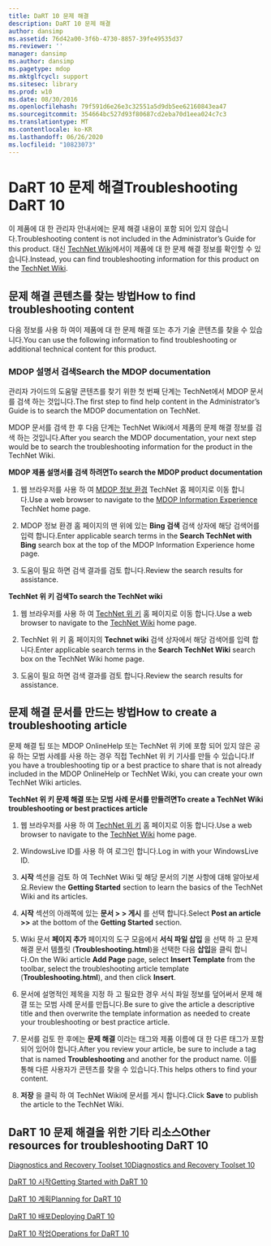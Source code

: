 ```yaml
---
title: DaRT 10 문제 해결
description: DaRT 10 문제 해결
author: dansimp
ms.assetid: 76d42a00-3f6b-4730-8857-39fe49535d37
ms.reviewer: ''
manager: dansimp
ms.author: dansimp
ms.pagetype: mdop
ms.mktglfcycl: support
ms.sitesec: library
ms.prod: w10
ms.date: 08/30/2016
ms.openlocfilehash: 79f591d6e26e3c32551a5d9db5ee62160843ea47
ms.sourcegitcommit: 354664bc527d93f80687cd2eba70d1eea024c7c3
ms.translationtype: MT
ms.contentlocale: ko-KR
ms.lasthandoff: 06/26/2020
ms.locfileid: "10823073"
---
```

# <span data-ttu-id="be0f6-103">DaRT 10 문제 해결</span><span class="sxs-lookup"><span data-stu-id="be0f6-103">Troubleshooting DaRT 10</span></span>


<span data-ttu-id="be0f6-104">이 제품에 대 한 관리자 안내서에는 문제 해결 내용이 포함 되어 있지 않습니다.</span><span class="sxs-lookup"><span data-stu-id="be0f6-104">Troubleshooting content is not included in the Administrator’s Guide for this product.</span></span> <span data-ttu-id="be0f6-105">대신 [TechNet Wiki](https://go.microsoft.com/fwlink/p/?LinkId=224905)에서이 제품에 대 한 문제 해결 정보를 확인할 수 있습니다.</span><span class="sxs-lookup"><span data-stu-id="be0f6-105">Instead, you can find troubleshooting information for this product on the [TechNet Wiki](https://go.microsoft.com/fwlink/p/?LinkId=224905).</span></span>

## <span data-ttu-id="be0f6-106">문제 해결 콘텐츠를 찾는 방법</span><span class="sxs-lookup"><span data-stu-id="be0f6-106">How to find troubleshooting content</span></span>


<span data-ttu-id="be0f6-107">다음 정보를 사용 하 여이 제품에 대 한 문제 해결 또는 추가 기술 콘텐츠를 찾을 수 있습니다.</span><span class="sxs-lookup"><span data-stu-id="be0f6-107">You can use the following information to find troubleshooting or additional technical content for this product.</span></span>

### <span data-ttu-id="be0f6-108">MDOP 설명서 검색</span><span class="sxs-lookup"><span data-stu-id="be0f6-108">Search the MDOP documentation</span></span>

<span data-ttu-id="be0f6-109">관리자 가이드의 도움말 콘텐츠를 찾기 위한 첫 번째 단계는 TechNet에서 MDOP 문서를 검색 하는 것입니다.</span><span class="sxs-lookup"><span data-stu-id="be0f6-109">The first step to find help content in the Administrator’s Guide is to search the MDOP documentation on TechNet.</span></span>

<span data-ttu-id="be0f6-110">MDOP 문서를 검색 한 후 다음 단계는 TechNet Wiki에서 제품의 문제 해결 정보를 검색 하는 것입니다.</span><span class="sxs-lookup"><span data-stu-id="be0f6-110">After you search the MDOP documentation, your next step would be to search the troubleshooting information for the product in the TechNet Wiki.</span></span>

**<span data-ttu-id="be0f6-111">MDOP 제품 설명서를 검색 하려면</span><span class="sxs-lookup"><span data-stu-id="be0f6-111">To search the MDOP product documentation</span></span>**

1.  <span data-ttu-id="be0f6-112">웹 브라우저를 사용 하 여 [MDOP 정보 환경](https://go.microsoft.com/fwlink/?LinkId=236032) TechNet 홈 페이지로 이동 합니다.</span><span class="sxs-lookup"><span data-stu-id="be0f6-112">Use a web browser to navigate to the [MDOP Information Experience](https://go.microsoft.com/fwlink/?LinkId=236032) TechNet home page.</span></span>

2.  <span data-ttu-id="be0f6-113">MDOP 정보 환경 홈 페이지의 맨 위에 있는 **Bing 검색** 검색 상자에 해당 검색어를 입력 합니다.</span><span class="sxs-lookup"><span data-stu-id="be0f6-113">Enter applicable search terms in the **Search TechNet with Bing** search box at the top of the MDOP Information Experience home page.</span></span>

3.  <span data-ttu-id="be0f6-114">도움이 필요 하면 검색 결과를 검토 합니다.</span><span class="sxs-lookup"><span data-stu-id="be0f6-114">Review the search results for assistance.</span></span>

**<span data-ttu-id="be0f6-115">TechNet 위 키 검색</span><span class="sxs-lookup"><span data-stu-id="be0f6-115">To search the TechNet wiki</span></span>**

1.  <span data-ttu-id="be0f6-116">웹 브라우저를 사용 하 여 [TechNet 위 키](https://go.microsoft.com/fwlink/p/?LinkId=224905) 홈 페이지로 이동 합니다.</span><span class="sxs-lookup"><span data-stu-id="be0f6-116">Use a web browser to navigate to the [TechNet Wiki](https://go.microsoft.com/fwlink/p/?LinkId=224905) home page.</span></span>

2.  <span data-ttu-id="be0f6-117">TechNet 위 키 홈 페이지의 **Technet wiki** 검색 상자에서 해당 검색어를 입력 합니다.</span><span class="sxs-lookup"><span data-stu-id="be0f6-117">Enter applicable search terms in the **Search TechNet Wiki** search box on the TechNet Wiki home page.</span></span>

3.  <span data-ttu-id="be0f6-118">도움이 필요 하면 검색 결과를 검토 합니다.</span><span class="sxs-lookup"><span data-stu-id="be0f6-118">Review the search results for assistance.</span></span>

## <span data-ttu-id="be0f6-119">문제 해결 문서를 만드는 방법</span><span class="sxs-lookup"><span data-stu-id="be0f6-119">How to create a troubleshooting article</span></span>


<span data-ttu-id="be0f6-120">문제 해결 팁 또는 MDOP OnlineHelp 또는 TechNet 위 키에 포함 되어 있지 않은 공유 하는 모범 사례를 사용 하는 경우 직접 TechNet 위 키 기사를 만들 수 있습니다.</span><span class="sxs-lookup"><span data-stu-id="be0f6-120">If you have a troubleshooting tip or a best practice to share that is not already included in the MDOP OnlineHelp or TechNet Wiki, you can create your own TechNet Wiki articles.</span></span>

**<span data-ttu-id="be0f6-121">TechNet 위 키 문제 해결 또는 모범 사례 문서를 만들려면</span><span class="sxs-lookup"><span data-stu-id="be0f6-121">To create a TechNet Wiki troubleshooting or best practices article</span></span>**

1.  <span data-ttu-id="be0f6-122">웹 브라우저를 사용 하 여 [TechNet 위 키](https://go.microsoft.com/fwlink/p/?LinkId=224905) 홈 페이지로 이동 합니다.</span><span class="sxs-lookup"><span data-stu-id="be0f6-122">Use a web browser to navigate to the [TechNet Wiki](https://go.microsoft.com/fwlink/p/?LinkId=224905) home page.</span></span>

2.  <span data-ttu-id="be0f6-123">WindowsLive ID를 사용 하 여 로그인 합니다.</span><span class="sxs-lookup"><span data-stu-id="be0f6-123">Log in with your WindowsLive ID.</span></span>

3.  <span data-ttu-id="be0f6-124">**시작** 섹션을 검토 하 여 TechNet Wiki 및 해당 문서의 기본 사항에 대해 알아보세요.</span><span class="sxs-lookup"><span data-stu-id="be0f6-124">Review the **Getting Started** section to learn the basics of the TechNet Wiki and its articles.</span></span>

4.  <span data-ttu-id="be0f6-125">**시작** 섹션의 아래쪽에 있는 **문서 &gt; &gt; 게시** 를 선택 합니다.</span><span class="sxs-lookup"><span data-stu-id="be0f6-125">Select **Post an article &gt;&gt;** at the bottom of the **Getting Started** section.</span></span>

5.  <span data-ttu-id="be0f6-126">Wiki 문서 **페이지 추가** 페이지의 도구 모음에서 **서식 파일 삽입** 을 선택 하 고 문제 해결 문서 템플릿 (**Troubleshooting.html**)을 선택한 다음 **삽입**을 클릭 합니다.</span><span class="sxs-lookup"><span data-stu-id="be0f6-126">On the Wiki article **Add Page** page, select **Insert Template** from the toolbar, select the troubleshooting article template (**Troubleshooting.html**), and then click **Insert**.</span></span>

6.  <span data-ttu-id="be0f6-127">문서에 설명적인 제목을 지정 하 고 필요한 경우 서식 파일 정보를 덮어써서 문제 해결 또는 모범 사례 문서를 만듭니다.</span><span class="sxs-lookup"><span data-stu-id="be0f6-127">Be sure to give the article a descriptive title and then overwrite the template information as needed to create your troubleshooting or best practice article.</span></span>

7.  <span data-ttu-id="be0f6-128">문서를 검토 한 후에는 **문제 해결** 이라는 태그와 제품 이름에 대 한 다른 태그가 포함 되어 있어야 합니다.</span><span class="sxs-lookup"><span data-stu-id="be0f6-128">After you review your article, be sure to include a tag that is named **Troubleshooting** and another for the product name.</span></span> <span data-ttu-id="be0f6-129">이를 통해 다른 사용자가 콘텐츠를 찾을 수 있습니다.</span><span class="sxs-lookup"><span data-stu-id="be0f6-129">This helps others to find your content.</span></span>

8.  <span data-ttu-id="be0f6-130">**저장** 을 클릭 하 여 TechNet Wiki에 문서를 게시 합니다.</span><span class="sxs-lookup"><span data-stu-id="be0f6-130">Click **Save** to publish the article to the TechNet Wiki.</span></span>

## <span data-ttu-id="be0f6-131">DaRT 10 문제 해결을 위한 기타 리소스</span><span class="sxs-lookup"><span data-stu-id="be0f6-131">Other resources for troubleshooting DaRT 10</span></span>


[<span data-ttu-id="be0f6-132">Diagnostics and Recovery Toolset 10</span><span class="sxs-lookup"><span data-stu-id="be0f6-132">Diagnostics and Recovery Toolset 10</span></span>](index.md)

[<span data-ttu-id="be0f6-133">DaRT 10 시작</span><span class="sxs-lookup"><span data-stu-id="be0f6-133">Getting Started with DaRT 10</span></span>](getting-started-with-dart-10.md)

[<span data-ttu-id="be0f6-134">DaRT 10 계획</span><span class="sxs-lookup"><span data-stu-id="be0f6-134">Planning for DaRT 10</span></span>](planning-for-dart-10.md)

[<span data-ttu-id="be0f6-135">DaRT 10 배포</span><span class="sxs-lookup"><span data-stu-id="be0f6-135">Deploying DaRT 10</span></span>](deploying-dart-10.md)

[<span data-ttu-id="be0f6-136">DaRT 10 작업</span><span class="sxs-lookup"><span data-stu-id="be0f6-136">Operations for DaRT 10</span></span>](operations-for-dart-10.md)

 

 






